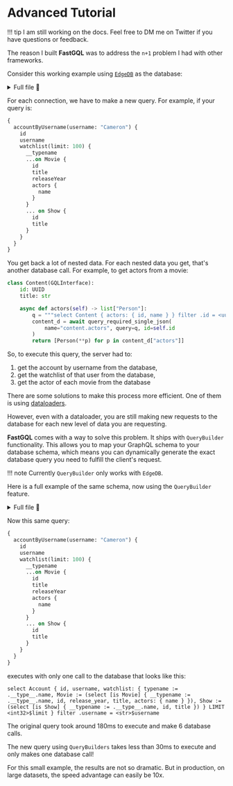 # Advanced Tutorial

!!! tip
    I am still working on the docs. Feel free to DM me on Twitter if you have questions or feedback.

The reason I built **FastGQL** was to address the `n+1` problem I had with other frameworks.

Consider this working example using [`EdgeDB`](https://edgedb.com) as the database:

<details>
<summary>Full file 👀</summary>

```Python
{!./docs_src/tutorial/movies_edgedb.py!}
```

</details>

For each connection, we have to make a new query. For example, if your query is:

```graphql
{
  accountByUsername(username: "Cameron") {
    id
    username
    watchlist(limit: 100) {
      __typename
      ...on Movie {
        id
        title
        releaseYear
        actors {
          name
        }
      }
      ... on Show {
        id
        title
      }
    }
  }
}
```

You get back a lot of nested data. For each nested data you get, that's another database call. For example, to get actors from a movie:

```python
class Content(GQLInterface):
    id: UUID
    title: str

    async def actors(self) -> list["Person"]:
        q = """select Content { actors: { id, name } } filter .id = <uuid>$id"""
        content_d = await query_required_single_json(
            name="content.actors", query=q, id=self.id
        )
        return [Person(**p) for p in content_d["actors"]]
```

So, to execute this query, the server had to:
1) get the account by username from the database,
2) get the watchlist of that user from the database,
3) get the actor of each movie from the database

There are some solutions to make this process more efficient. One of them is using [dataloaders](https://xuorig.medium.com/the-graphql-dataloader-pattern-visualized-3064a00f319f).

However, even with a dataloader, you are still making new requests to the database for each new level of data you are requesting.

**FastGQL** comes with a way to solve this problem. It ships with `QueryBuilder` functionality. This allows you to map your GraphQL schema to your database schema, which means you can dynamically generate the exact database query you need to fulfill the client's request.

!!! note
    Currently `QueryBuilder` only works with `EdgeDB`.

Here is a full example of the same schema, now using the `QueryBuilder` feature.

<details>
<summary>Full file 👀</summary>

```Python
{!./docs_src/tutorial/movies_qb.py!}
```

</details>

Now this same query:
```graphql
{
  accountByUsername(username: "Cameron") {
    id
    username
    watchlist(limit: 100) {
      __typename
      ...on Movie {
        id
        title
        releaseYear
        actors {
          name
        }
      }
      ... on Show {
        id
        title
      }
    }
  }
}
```
executes with only one call to the database that looks like this:
```
select Account { id, username, watchlist: { typename := .__type__.name, Movie := (select [is Movie] { __typename := .__type__.name, id, release_year, title, actors: { name } }), Show := (select [is Show] { __typename := .__type__.name, id, title }) } LIMIT <int32>$limit } filter .username = <str>$username
```

The original query took around 180ms to execute and make 6 database calls.

The new query using `QueryBuilders` takes less than 30ms to execute and only makes one database call!

For this small example, the results are not so dramatic. But in production, on large datasets, the speed advantage can easily be 10x.